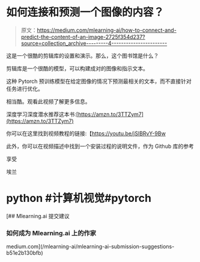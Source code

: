# 如何连接和预测一个图像的内容？

> 原文：<https://medium.com/mlearning-ai/how-to-connect-and-predict-the-content-of-an-image-2725f354d237?source=collection_archive---------4----------------------->

这是一个很酷的剪辑库的设置和演示。那么，这个图书馆是什么？

剪辑库是一个很酷的模型，可以构建成对的图像和指示文本。

这种 Pytorch 预训练模型在给定图像的情况下预测最相关的文本，而不直接针对任务进行优化。

相当酷。观看此视频了解更多信息。

深度学习深度潜水推荐这本书:[https://amzn.to/3TTZym7](https://amzn.to/3TTZym7)

你可以在这里找到视频教程的链接:【https://youtu.be/jSIBRvY-9Bw

此外，你可以在视频描述中找到一个安装过程的说明文件，作为 Github 库的参考

享受

埃兰

# python #计算机视觉#pytorch

[](/mlearning-ai/mlearning-ai-submission-suggestions-b51e2b130bfb) [## Mlearning.ai 提交建议

### 如何成为 Mlearning.ai 上的作家

medium.com](/mlearning-ai/mlearning-ai-submission-suggestions-b51e2b130bfb)